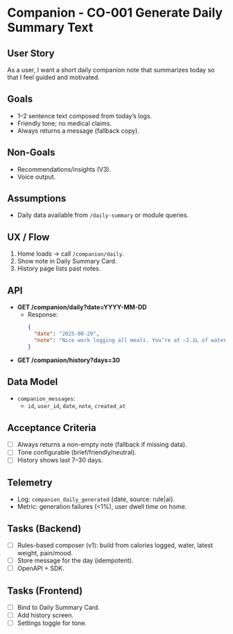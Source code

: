# Companion - CO-001 Generate Daily Summary Text

## User Story

As a user, I want a short daily companion note that summarizes today so that I feel guided and motivated.

## Goals

- 1–2 sentence text composed from today’s logs.
- Friendly tone; no medical claims.
- Always returns a message (fallback copy).

## Non-Goals

- Recommendations/insights (V3).
- Voice output.

## Assumptions

- Daily data available from `/daily-summary` or module queries.

## UX / Flow

1. Home loads → call `/companion/daily`.
2. Show note in Daily Summary Card.
3. History page lists past notes.

## API

- **GET /companion/daily?date=YYYY-MM-DD**
  - Response:
    ```json
    {
      "date": "2025-08-29",
      "note": "Nice work logging all meals. You’re at ~2.1L of water — a short walk after dinner could cap the day well."
    }
    ```
- **GET /companion/history?days=30**

## Data Model

- `companion_messages`:
  - `id`, `user_id`, `date`, `note`, `created_at`

## Acceptance Criteria

- [ ] Always returns a non-empty note (fallback if missing data).
- [ ] Tone configurable (brief/friendly/neutral).
- [ ] History shows last 7–30 days.

## Telemetry

- Log: `companion_daily_generated` {date, source: rule|ai}.
- Metric: generation failures (<1%), user dwell time on home.

## Tasks (Backend)

- [ ] Rules-based composer (v1): build from calories logged, water, latest weight, pain/mood.
- [ ] Store message for the day (idempotent).
- [ ] OpenAPI + SDK.

## Tasks (Frontend)

- [ ] Bind to Daily Summary Card.
- [ ] Add history screen.
- [ ] Settings toggle for tone.
